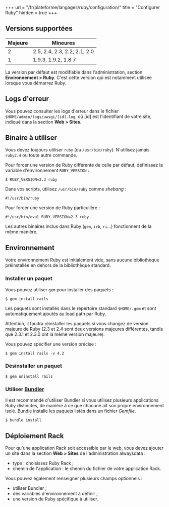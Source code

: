 +++
url = "/fr/plateforme/langages/ruby/configuration/"
title = "Configurer Ruby"
hidden = true
+++

## Versions supportées

| Majeure | Mineures                     |
|---------|------------------------------|
| 2       | 2.5, 2.4, 2.3, 2.2, 2.1, 2.0 |
| 1       | 1.9.3, 1.9.2, 1.8.7          |

La version par défaut est modifiable dans l'administration, section **Environnement > Ruby**. C'est cette version qui est notamment utilisée lorsque vous démarrez Ruby.

## Logs d'erreur

Vous pouvez consulter les logs d'erreur dans le fichier `$HOME/admin/logs/uwsgi/[id].log`, où [id] est l'identifiant de votre site, indiqué dans la section **Web > Sites**.

## Binaire à utiliser

Vous devez toujours utiliser `ruby` (ou `/usr/bin/ruby`). N'utilisez jamais `ruby2.4` ou toute autre commande.

Pour forcer une version de Ruby différente de celle par défaut, définissez la variable d'environnement `RUBY_VERSION` :

```
$ RUBY_VERSION=2.3 ruby
```

Dans vos scripts, utilisez `/usr/bin/ruby` comme *shebang* :

```
#!/usr/bin/ruby
```

Pour forcer une version de Ruby particulière :

```
#!/usr/bin/eval RUBY_VERSION=2.3 ruby
```

Les autres binaires inclus dans Ruby (`gem`, `irb`, `ri`…) fonctionnent de la même manière.

## Environnement

Votre environnement Ruby est initialement vide, sans aucune bibliothèque préinstallée en dehors de la bibliothèque standard.

### Installer un paquet

Vous pouvez utiliser `gem` pour installer des paquets :

```
$ gem install rails
```

Les paquets sont installés dans le répertoire standard `$HOME/.gem` et sont automatiquement ajoutés au load path par Ruby.

Attention, il faudra réinstaller les paquets si vous changez de version majeure de Ruby (2.3 et 2.4 sont deux versions majeures différentes, tandis que 2.3.1 et 2.3.0 ont la même version majeure).

Vous pouvez spécifier une version précise :

```
$ gem install rails -v 4.2
```

### Désinstaller un paquet

```
$ gem uninstall rails
```

### Utiliser [Bundler](http://bundler.io/)

Il est recommandé d'utiliser Bundler si vous utilisez plusieurs applications Ruby distinctes, de manière à ce que chacune ait son propre environnement isolé. Bundle installe les paquets listés dans un fichier *Gemfile*.

```
$ bundle install
```

## Déploiement Rack

Pour qu'une application Rack soit accessible par le web, vous devez ajouter un site dans la section **Web > Sites** de l'administration alwaysdata :

* type : choisissez Ruby Rack ;
* chemin de l'application : le chemin du fichier de votre application Rack.

Vous pouvez également renseigner plusieurs champs optionnels :

* utiliser Bundler ;
* des variables d'environnement à définir ;
* une version de Ruby spécifique à utiliser.
